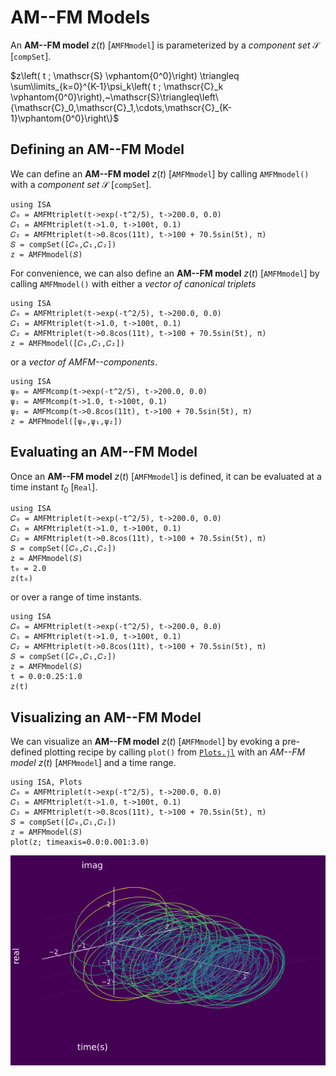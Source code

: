# AM--FM Models

An **AM--FM model** $z(t)$ [`AMFMmodel`] is parameterized by a *component set* $\mathscr{S}$ [`compSet`].

$z\left( t ; \mathscr{S} \vphantom{0^0}\right)  \triangleq \sum\limits_{k=0}^{K-1}\psi_k\left( t ; \mathscr{C}_k \vphantom{0^0}\right),~\mathscr{S}\triangleq\left\{\mathscr{C}_0,\mathscr{C}_1,\cdots,\mathscr{C}_{K-1}\vphantom{0^0}\right\}$

## Defining an AM--FM Model
We can define an **AM--FM model** $z(t)$ [`AMFMmodel`] by calling `AMFMmodel()` with a *component set* $\mathscr{S}$ [`compSet`].
```@example
using ISA
𝐶₀ = AMFMtriplet(t->exp(-t^2/5), t->200.0, 0.0)
𝐶₁ = AMFMtriplet(t->1.0, t->100t, 0.1)
𝐶₂ = AMFMtriplet(t->0.8cos(11t), t->100 + 70.5sin(5t), π)
𝑆 = compSet([𝐶₀,𝐶₁,𝐶₂])
z = AMFMmodel(𝑆)
```

For convenience, we can also define an **AM--FM model** $z(t)$ [`AMFMmodel`] by calling `AMFMmodel()` with either a *vector of canonical triplets*
```@example
using ISA
𝐶₀ = AMFMtriplet(t->exp(-t^2/5), t->200.0, 0.0)
𝐶₁ = AMFMtriplet(t->1.0, t->100t, 0.1)
𝐶₂ = AMFMtriplet(t->0.8cos(11t), t->100 + 70.5sin(5t), π)
z = AMFMmodel([𝐶₀,𝐶₁,𝐶₂])
```
or a *vector of AMFM--components*.
```@example
using ISA
ψ₀ = AMFMcomp(t->exp(-t^2/5), t->200.0, 0.0)
ψ₁ = AMFMcomp(t->1.0, t->100t, 0.1)
ψ₂ = AMFMcomp(t->0.8cos(11t), t->100 + 70.5sin(5t), π)
z = AMFMmodel([ψ₀,ψ₁,ψ₂])
```

## Evaluating an AM--FM Model
Once an  **AM--FM model** $z(t)$ [`AMFMmodel`] is defined, it can be evaluated at a time instant $t_0$ [`Real`].
```@example
using ISA
𝐶₀ = AMFMtriplet(t->exp(-t^2/5), t->200.0, 0.0)
𝐶₁ = AMFMtriplet(t->1.0, t->100t, 0.1)
𝐶₂ = AMFMtriplet(t->0.8cos(11t), t->100 + 70.5sin(5t), π)
𝑆 = compSet([𝐶₀,𝐶₁,𝐶₂])
z = AMFMmodel(𝑆)
t₀ = 2.0
z(t₀)
```
or over a range of time instants.
```@example
using ISA
𝐶₀ = AMFMtriplet(t->exp(-t^2/5), t->200.0, 0.0)
𝐶₁ = AMFMtriplet(t->1.0, t->100t, 0.1)
𝐶₂ = AMFMtriplet(t->0.8cos(11t), t->100 + 70.5sin(5t), π)
𝑆 = compSet([𝐶₀,𝐶₁,𝐶₂])
z = AMFMmodel(𝑆)
t = 0.0:0.25:1.0
z(t)
```

## Visualizing an AM--FM Model
We can visualize an **AM--FM model** $z(t)$ [`AMFMmodel`] by evoking a pre-defined plotting recipe by calling `plot()` from [`Plots.jl`](http://docs.juliaplots.org/latest/) with an *AM--FM model* $z(t)$ [`AMFMmodel`] and a time range.
```@example
using ISA, Plots
𝐶₀ = AMFMtriplet(t->exp(-t^2/5), t->200.0, 0.0)
𝐶₁ = AMFMtriplet(t->1.0, t->100t, 0.1)
𝐶₂ = AMFMtriplet(t->0.8cos(11t), t->100 + 70.5sin(5t), π)
𝑆 = compSet([𝐶₀,𝐶₁,𝐶₂])
z = AMFMmodel(𝑆)
plot(z; timeaxis=0.0:0.001:3.0)
```
![](https://raw.githubusercontent.com/NMSU-ISA/ISA/master/docs/src/assets/IS_models.png)

